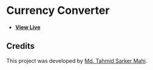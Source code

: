 # Currency Converter

- [**View Live**](https://tahmid-sarker.github.io/Currency-Converter)

## Credits

This project was developed by [Md. Tahmid Sarker Mahi](https://tahmid-sarker.github.io).